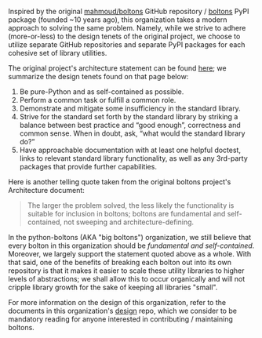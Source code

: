Inspired by the original [mahmoud/boltons][1] GitHub repository / [boltons][3]
PyPI package (founded ~10 years ago), this organization takes a modern approach
to solving the same problem.  Namely, while we strive to adhere (more-or-less)
to the design tenets of the original project, we choose to utilize separate
GitHub repositories and separate PyPI packages for each cohesive set of library
utilities.

The original project's architecture statement can be found [here][2]; we
summarize the design tenets found on that page below:

1. Be pure-Python and as self-contained as possible.
1. Perform a common task or fulfill a common role.
1. Demonstrate and mitigate some insufficiency in the standard library.
1. Strive for the standard set forth by the standard library by striking a
   balance between best practice and “good enough”, correctness and common
   sense. When in doubt, ask, “what would the standard library do?”
1. Have approachable documentation with at least one helpful doctest, links to
   relevant standard library functionality, as well as any 3rd-party packages
   that provide further capabilities.

Here is another telling quote taken from the original boltons project's
Architecture document:

> The larger the problem solved, the less likely the functionality is suitable
> for inclusion in boltons; boltons are fundamental and self-contained, not
> sweeping and architecture-defining.

In the python-boltons (AKA "big boltons") organization, we still believe that
every bolton in this organization should be _fundamental and self-contained_.
Moreover, we largely support the statement quoted above as a whole. With that
said, one of the benefits of breaking each bolton out into its own repository
is that it makes it easier to scale these utility libraries to higher levels of
abstractions; we shall allow this to occur organically and will not cripple
library growth for the sake of keeping all libraries "small".

For more information on the design of this organization, refer to the documents
in this organization's [design][4] repo, which we consider to be mandatory
reading for anyone interested in contributing / maintaining boltons.


[1]: https://github.com/mahmoud/boltons
[2]: https://boltons.readthedocs.io/en/latest/architecture.html
[3]: https://pypi.org/project/boltons/
[4]: https://github.com/python-boltons/design
